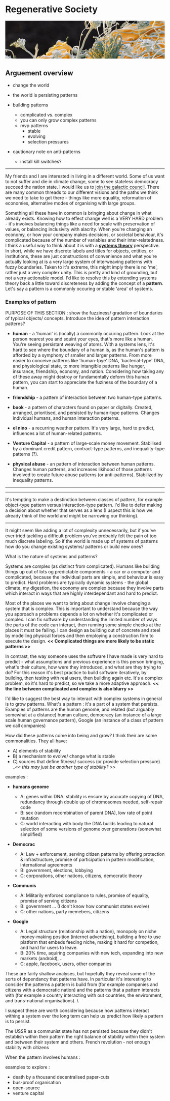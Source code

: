 # Regenerative Society 

![](./images/regenerative_society.png)

## Arguement overview

- change the world
- the world is persisting patterns
- building patterns
  - complicated vs. complex
  - you can only grow complex patterns
  - mvp patterns
    - stable
    - evolving
    - selection pressures

- cautionary note on anti-patterns
  - install kill switches?

----

My friends and I are interested in living in a different world. Some of us want to not suffer and die in climate change, some to see stateless democracy succeed the nation state.
I would like us to [join the galactic council](http://hyper.mixmix.io/?mixmix/blogposts/blob/master/uncapturable_distribution.md).
There are many common threads to our different visions and the paths we think we need to take to get there - things like more equality, reformation of economies, alternative modes of organising with large groups.

Something all these have in common is bringing about change in what already exists. Knowing how to effect change well is a VERY HARD problem - it's involves balancing things like a need for scale with preservation of values, or balancing inclusivity with alacrity.
When you're changing an economy, or how your company makes decisions, or societal behaviour, it's complicated because of the number of variables and their inter-relatedness. I think a useful way to think about it is with a [**systems theory**](https://en.wikipedia.org/wiki/Systems_theory) perspective.
In short, while we have discrete labels and titles for objects, entities, or institutions, these are just constructions of convenience and what you're actually looking at is a very large system of interweaving patterns with fuzzy boundaries.
Taken to it's extreme, this might imply there is no 'me', rather just a very complex unity. This is pretty and kind of grounding, but not a very actionable model.
I'd like to resolve this by extending systems theory back a little toward discreteness by adding the concept of a **pattern**.
Let's say a pattern is a commonly occuring or stable 'area' of systems.

### Examples of pattern
PURPOSE OF THIS SECTION : show the fuzziness/ gradation of boundaries of typical objects/ concepts. Introduce the idea of pattern interaction patterns?

  - **human** - a 'human' is (locally) a commonly occuring pattern. Look at the person nearest you and squint your eyes, that's more like a human. 
You're seeing persistant weaving of atoms. With a systems lens, it's hard to see where the boundary of a human is, as the human's pattern is afforded by a symphony of smaller and larger patterns.
From more easier to conceive patterns like 'human-tpye' DNA, 'bacterial-type' DNA, and physiological state, to more intangible patterns like hunger, insurance, friendship, economy, and nation.
Considering how taking any of these away might destroy or fundamentally deform this human pattern, you can start to appreciate the fuziness of the boundary of a human.

  - **friendship** - a pattern of interaction between two human-type patterns.

  - **book** - a pattern of characters found on paper or digitally. Created, arranged, prioritised, and persisted by human-type patterns. Changes individual humans, and human interaction patterns.

  - **el nino** - a recurring weather pattern. It's very large, hard to predict, influences a lot of human-related patterns.

  - **Venture Capital** - a pattern of large-scale money movement. Stabilised by a dominant credit pattern, contract-type patterns, and inequality-type patterns (?).

  - **physical abuse** - an pattern of interaction between human patterns.
Changes human patterns, and increases likihood of those patterns involved to create future abuse patterns (or anti-patterns).
Stabilized by inequality patterns.

---

  <!--- **electrons** - we can think of them like little balls which bounce around.-->
<!--A more useful description a probability distribution with a range of wave and particle-like properties.-->
<!--This broadening of conception helps us understand more complex chemistry (see photosynthesis), explain how electrons can jump through things, and build powerful microscopes.-->

  <!--- **human intestine** - if you look inside most people, you'll find they have similar gastro-intestinal anatomy. It's a predictable enough form that we name it.-->
<!--Interestingly, when it comes to treating patients, this naming seems to bring with it a mypoia in western medicine. -->
<!--If you think of the intestine as a pattern which is part of a system with fuzzy boundaries, diagnosis start to look quite different. -->
<!--This patterns borders not just on other organs, it is interfacing with patterns like foundational DNA, the families of microbes that cohabitate the space, the balance of nutrients ingested, the state policies and advertising which have influenced the food ingested, the stress ofmy ineraction with other humans.-->

  <!--- **worker happiness** : in our company do i get to be involved in decision that effect me? , who are the stakeholders, what's in the constitution, can we change the constitution, how do we employ people, how does power manifest, which country are we in, does our company designation make it easy / hard for other institutions to interact / invest in us? -->

---

It's tempting to make a destinction between classes of pattern, for example object-type pattern versus interaction-type pattern.
I'd like to defer making a decision about whether that serves as a lens (I uspect this is how we already think of the world and might be narrowing our thinking).

---

It might seem like adding a lot of complexity unnecessarily, but if you've ever tried tackling a difficult problem you've probably felt the pain of too much discrete labeling.
So if the world is made up of systems of patterns how do you change existing systems/ patterns or build new ones?

What is the nature of systems and patterns? 

Systems are complex (as distinct from complicated). Humans like building things up out of lots og predictable components - a car or a computer and complicated, because the individual parts are simple, and behaviour is easy to predict. Hard problems are typically dynamic systems - the global climate, my digestion, the economy are complex because they involve parts which interact in ways that are highly interdependant and hard to predict.

Most of the places we want to bring about change involve changing a system that is complex. This is important to understand because the way you approach a problems depends a lot on whether it's complicated or complex. I can fix software by understanding the limited number of ways the parts of the code can interact, then running some simple checks at the places it must be failing. I can design aa building out of concrete and steel by modelling physical forces and then employing a construction firm to execute the design.
__<< Complicated things are more likely to be static patterns >>__

In contrast, the way someone uses the software I have made is very hard to predict - what assumptions and previous experience is this person bringing, what's their culture, how were they introduced, and what are they trying to do? For this reason it's best practice to build software iteratively, by building, then testing with real users, then building again etc. It's a complex problem, so it's hard to predict, so we take a more adaptive approach.
__<< the line between complicated and complex is also blurry >>__


I'd like to suggest the best way to interact with complex systems in general is to grow patterns.
What's a pattern : it's a part of a system that persists.
Examples of patterns are the human genome, and related (but arguably somewhat at a distance) human culture, democracy (an instance of a large scale human governance pattern), Google (an instance of a class of pattern we call companies)

How did these patterns come into being and grow? 
I think their are some commonalities. They all have:
 - A) elements of stability
 - B) a mechanism to evolve/ change what is stable
 - C) sources that define fitness/ success (or provide selection pressure)
       __<< this may just be another type of stability? >>_

examples : 
- **humans genome**
  - A: genes within DNA. stability is ensure by accurate copying of DNA, redundancy through double up of chromosomes needed, self-repair code
  - B: sex (random recombination of parent DNA), low rate of point mutation
  - C: world interacting with body the DNA builds leading to natural selection of some versions of genome over generations (somewhat simplified)

- **Democrac**
  - A: Law + enforcement, serving citizen patterns by offering protection & infrastructure, promise of participation in pattern modification, international agreements
  - B: government, elections, lobbying
  - C: corporations, other nations, citizens, democratic theory

- **Communis**
  - A: Militarily enforced compliance to rules, promise of equality, promise of serving citizens 
  - B: government ... (I don't know how communist states evolve)
  - C: other nations, party memebers, citizens 

- **Google**
  - A: Legal structure (relationship with a nation), monopoly on niche money-making position (internet advertising), building a free to use platform that embeds feeding niche, making it hard for competion, and hard for users to leave.
  - B: 20% time, aquiring companies with new tech, expanding into new markets (android), ..  
  - C: apple, facebook, users, other companies

These are fairly shallow analyses, but hopefully they reveal some of the sorts of dependancy that patterns have. In particular it's interesting to consider the patterns a pattern is build from (for example companies and citizens with a democratic nation) and the patterns that a pattern interacts with (for example a country interacting with out countries, the environment, and trans-national organisations). \

I suspect these are worth considering because how patterns interact withing a system over the long term can help us predict how likely a pattern is to persist. 

The USSR as a communist state has not persisted because they didn't establish within their pattern the right balance of stability within their system and between their system and others.
French revolution - not enough stability with citizens

When the pattern involves humans : 



examples to explore : 
  - death by a thousand decentralised paper-cuts
  - bus-proof organisation
  - open-source
  - venture capital
